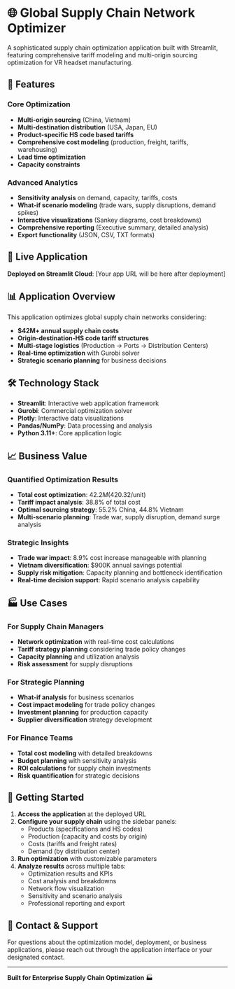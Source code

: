 # 🌐 Global Supply Chain Network Optimizer

A sophisticated supply chain optimization application built with Streamlit, featuring comprehensive tariff modeling and multi-origin sourcing optimization for VR headset manufacturing.

## 🎯 Features

### Core Optimization
- **Multi-origin sourcing** (China, Vietnam)
- **Multi-destination distribution** (USA, Japan, EU)
- **Product-specific HS code based tariffs**
- **Comprehensive cost modeling** (production, freight, tariffs, warehousing)
- **Lead time optimization**
- **Capacity constraints**

### Advanced Analytics
- **Sensitivity analysis** on demand, capacity, tariffs, costs
- **What-if scenario modeling** (trade wars, supply disruptions, demand spikes)
- **Interactive visualizations** (Sankey diagrams, cost breakdowns)
- **Comprehensive reporting** (Executive summary, detailed analysis)
- **Export functionality** (JSON, CSV, TXT formats)

## 🚀 Live Application

**Deployed on Streamlit Cloud**: [Your app URL will be here after deployment]

## 📊 Application Overview

This application optimizes global supply chain networks considering:
- **$42M+ annual supply chain costs**
- **Origin-destination-HS code tariff structures**
- **Multi-stage logistics** (Production → Ports → Distribution Centers)
- **Real-time optimization** with Gurobi solver
- **Strategic scenario planning** for business decisions

## 🛠️ Technology Stack

- **Streamlit**: Interactive web application framework
- **Gurobi**: Commercial optimization solver
- **Plotly**: Interactive data visualizations
- **Pandas/NumPy**: Data processing and analysis
- **Python 3.11+**: Core application logic

## 📈 Business Value

### Quantified Optimization Results
- **Total cost optimization**: $42.2M ($420.32/unit)
- **Tariff impact analysis**: 38.8% of total cost
- **Optimal sourcing strategy**: 55.2% China, 44.8% Vietnam
- **Multi-scenario planning**: Trade war, supply disruption, demand surge analysis

### Strategic Insights
- **Trade war impact**: 8.9% cost increase manageable with planning
- **Vietnam diversification**: $900K annual savings potential
- **Supply risk mitigation**: Capacity planning and bottleneck identification
- **Real-time decision support**: Rapid scenario analysis capability

## 🏭 Use Cases

### For Supply Chain Managers
- **Network optimization** with real-time cost calculations
- **Tariff strategy planning** considering trade policy changes
- **Capacity planning** and utilization analysis
- **Risk assessment** for supply disruptions

### For Strategic Planning
- **What-if analysis** for business scenarios
- **Cost impact modeling** for trade policy changes
- **Investment planning** for production capacity
- **Supplier diversification** strategy development

### For Finance Teams
- **Total cost modeling** with detailed breakdowns
- **Budget planning** with sensitivity analysis
- **ROI calculations** for supply chain investments
- **Risk quantification** for strategic decisions

## 🎯 Getting Started

1. **Access the application** at the deployed URL
2. **Configure your supply chain** using the sidebar panels:
   - Products (specifications and HS codes)
   - Production (capacity and costs by origin)
   - Costs (tariffs and freight rates)
   - Demand (by distribution center)
3. **Run optimization** with customizable parameters
4. **Analyze results** across multiple tabs:
   - Optimization results and KPIs
   - Cost analysis and breakdowns
   - Network flow visualization
   - Sensitivity and scenario analysis
   - Professional reporting and export

## 📧 Contact & Support

For questions about the optimization model, deployment, or business applications, please reach out through the application interface or your designated contact.

---

**Built for Enterprise Supply Chain Optimization** 🏭